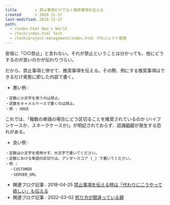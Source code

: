 ```yaml
---
title        : 禁止事項だけでなく推奨事項を伝える
created      : 2020-11-17
last-modified: 2020-11-17
path:
  - /index.html Neo's World
  - /tech/index.html Tech
  - /tech/project-management/index.html プロジェクト管理
---
```


安易に「○○禁止」と言わない。それが禁止ということは分かっても、他にどうするのが良いのかが伝わりづらい。

だから、禁止事項と併せて、推奨事項を伝える。その際、例にする推奨事項はできるだけ実態に即した内容で書く。

- 悪い例 :

```
・定数に小文字を使うのは禁止。
・定数をキャメルケースで書くのは禁止。
・例 : HOGE
```

これでは、「複数の単語の場合にどう区切ることを推奨されているのか (ハイフンケースか、スネークケースか)」が明記されておらず、認識齟齬が発生する恐れがある。

- 良い例 :

```
・定数は小文字を使用せず、大文字で書いてください。
・定数における単語の区切りは、アンダースコア (_) で書いてください。
・例 :
  ・CUSTOMER
  ・SERVER_URL
```

- 関連ブログ記事 : 2018-04-25 [禁止事項を伝える時は「代わりにこうやって欲しい」も伝える](/blog/2018/04/25-01.html)
- 関連ブログ記事 : 2022-03-02 [怒り方が間違っている親](/blog/2022/03/02-01.html)
